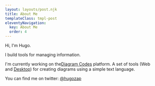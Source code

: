```yaml
---
layout: layouts/post.njk
title: About Me
templateClass: tmpl-post
eleventyNavigation:
  key: About Me
  order: 4
---
```


Hi, I'm Hugo.

I build tools for managing information.

I'm currently working on the[Diagram Codes](https://diagram.codes) platform. A set of tools (Web and [Desktop](studio.diagram.codes)) for creating diagrams using a simple text language.

You can find me on twitter: [@hugozap](https://twitter.com/hugozap)




